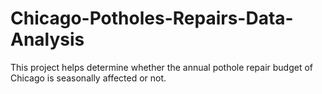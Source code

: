 # Chicago-Potholes-Repairs-Data-Analysis
This project helps determine whether the annual pothole repair budget of Chicago is seasonally affected or not.
